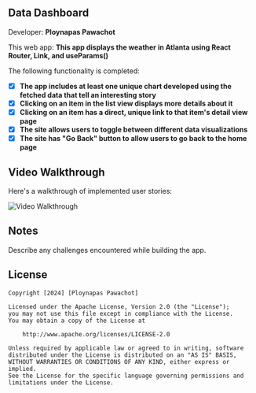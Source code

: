 ## Data Dashboard

Developer: **Ploynapas Pawachot**

This web app: **This app displays the weather in Atlanta using React Router, Link, and useParams()**

The following functionality is completed:

- [X] **The app includes at least one unique chart developed using the fetched data that tell an interesting story**
- [X] **Clicking on an item in the list view displays more details about it**
- [X] **Clicking on an item has a direct, unique link to that item's detail view page**
- [X] **The site allows users to toggle between different data visualizations**
- [X] **The site has "Go Back" button to allow users to go back to the home page**

## Video Walkthrough

Here's a walkthrough of implemented user stories:

<img src='./public/data-dashboard.gif' title='Video Walkthrough' width='' alt='Video Walkthrough' />

## Notes

Describe any challenges encountered while building the app.

## License

    Copyright [2024] [Ploynapas Pawachot]

    Licensed under the Apache License, Version 2.0 (the "License");
    you may not use this file except in compliance with the License.
    You may obtain a copy of the License at

        http://www.apache.org/licenses/LICENSE-2.0

    Unless required by applicable law or agreed to in writing, software
    distributed under the License is distributed on an "AS IS" BASIS,
    WITHOUT WARRANTIES OR CONDITIONS OF ANY KIND, either express or implied.
    See the License for the specific language governing permissions and
    limitations under the License.
